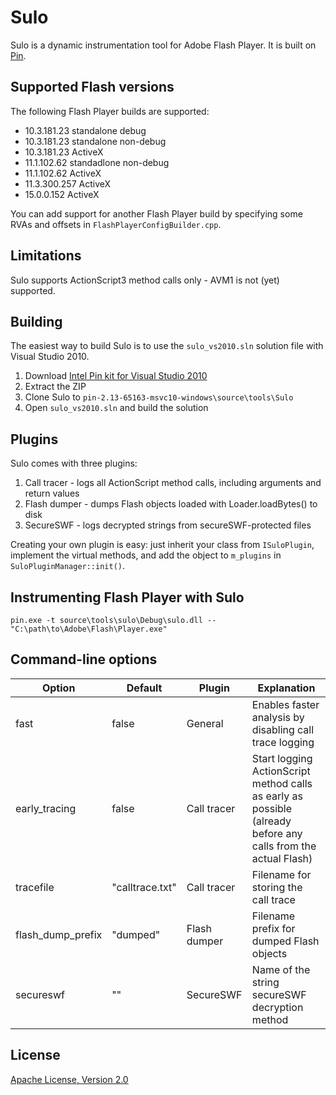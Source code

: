 Sulo
====

Sulo is a dynamic instrumentation tool for Adobe Flash Player. It is built on [Pin](https://software.intel.com/en-us/articles/pin-a-dynamic-binary-instrumentation-tool).

Supported Flash versions
------------------------

The following Flash Player builds are supported:

* 10.3.181.23 standalone debug
* 10.3.181.23 standalone non-debug
* 10.3.181.23 ActiveX
* 11.1.102.62 standadlone non-debug
* 11.1.102.62 ActiveX
* 11.3.300.257 ActiveX
* 15.0.0.152 ActiveX

You can add support for another Flash Player build by specifying some RVAs and offsets in `FlashPlayerConfigBuilder.cpp`.

Limitations
-----------

Sulo supports ActionScript3 method calls only - AVM1 is not (yet) supported.

Building
--------

The easiest way to build Sulo is to use the `sulo_vs2010.sln` solution file with Visual Studio 2010.

1. Download [Intel Pin kit for Visual Studio 2010](http://software.intel.com/sites/landingpage/pintool/downloads/pin-2.13-65163-msvc10-windows.zip)
2. Extract the ZIP
3. Clone Sulo to `pin-2.13-65163-msvc10-windows\source\tools\Sulo`
4. Open `sulo_vs2010.sln` and build the solution

Plugins
-------

Sulo comes with three plugins:

1. Call tracer - logs all ActionScript method calls, including arguments and return values
2. Flash dumper - dumps Flash objects loaded with Loader.loadBytes() to disk
3. SecureSWF - logs decrypted strings from secureSWF-protected files

Creating your own plugin is easy: just inherit your class from `ISuloPlugin`, implement the virtual methods, and add the object to `m_plugins` in `SuloPluginManager::init()`.

Instrumenting Flash Player with Sulo
------------------------------------

```
pin.exe -t source\tools\sulo\Debug\sulo.dll -- "C:\path\to\Adobe\Flash\Player.exe"
```

Command-line options
--------------------

| Option | Default | Plugin | Explanation |
|--------|---------|--------|--------------|
|fast | false | General | Enables faster analysis by disabling call trace logging |
|early_tracing | false | Call tracer | Start logging ActionScript method calls as early as possible (already before any calls from the actual Flash) |
|tracefile | "calltrace.txt" | Call tracer | Filename for storing the call trace |
|flash_dump_prefix | "dumped" | Flash dumper | Filename prefix for dumped Flash objects |
|secureswf | "" | SecureSWF | Name of the string secureSWF decryption method |


License
-------

[Apache License, Version 2.0](http://www.apache.org/licenses/LICENSE-2.0)

